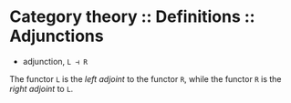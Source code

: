 # Category theory :: Definitions :: Adjunctions

- adjunction, `L ⊣ R`

The functor `L` is the *left adjoint* to the functor `R`, while 
the functor `R` is the *right adjoint* to `L`.
